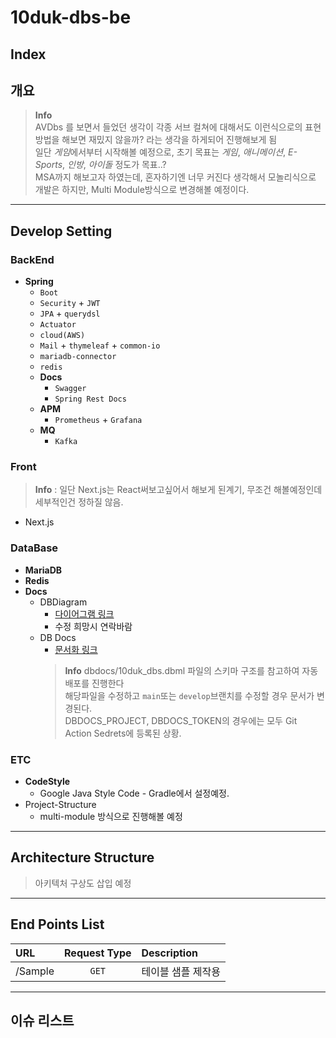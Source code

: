 # 10duk-dbs-be

## Index

## 개요
> **Info**  
> AVDbs 를 보면서 들었던 생각이 각종 서브 컬쳐에 대해서도 이런식으로의 표현 방법을 해보면 재밌지 않을까? 라는 생각을 하게되어 진행해보게 됨  
> 일단 *게임*에서부터 시작해볼 예정으로, 초기 목표는 *게임*, *애니메이션*, *E-Sports*, *인방*, *아이돌* 정도가 목표..?  
> MSA까지 해보고자 하였는데, 혼자하기엔 너무 커진다 생각해서 모놀리식으로 개발은 하지만, Multi Module방식으로 변경해볼 예정이다.

---

## Develop Setting

### BackEnd
- **Spring**
  - `Boot`
  - `Security` + `JWT`
  - `JPA` + `querydsl`
  - `Actuator`
  - `cloud(AWS)`
  - `Mail` + `thymeleaf` + `common-io`
  - `mariadb-connector`
  - `redis`
  - **Docs**
    - `Swagger`
    - `Spring Rest Docs`
  - **APM**
    - `Prometheus` + `Grafana`
  - **MQ**
    - `Kafka`

### Front
> **Info** : 일단 Next.js는 React써보고싶어서 해보게 된계기, 무조건 해볼예정인데 세부적인건 정하질 않음.
- Next.js

### DataBase
- **MariaDB**
- **Redis**
- **Docs**
  - DBDiagram
    - [다이어그램 링크](https://dbdiagram.io/d/63fc4c52296d97641d83e97d)
    - 수정 희망시 연락바람
  - DB Docs
    - [문서화 링크](https://dbdocs.io/donsonioc2010/10duk_dbs)
    > **Info**
    > dbdocs/10duk_dbs.dbml 파일의 스키마 구조를 참고하여 자동배포를 진행한다   
    > 해당파일을 수정하고 `main`또는 `develop`브랜치를 수정할 경우 문서가 변경된다.  
    > DBDOCS_PROJECT, DBDOCS_TOKEN의 경우에는 모두 Git Action Sedrets에 등록된 상황.

### ETC
- **CodeStyle**
  - Google Java Style Code - Gradle에서 설정예정.
- Project-Structure
  - multi-module 방식으로 진행해볼 예정

---

## Architecture Structure
> 아키텍처 구상도 삽입 예정

---

## End Points List
| URL     | Request Type | Description |
|:--------|:------------:|:------------|
| /Sample |    `GET`     | 테이블 샘플 제작용  |

---

## 이슈 리스트